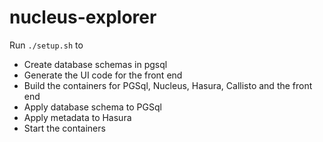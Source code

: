# nucleus-explorer

Run `./setup.sh` to 
- Create database schemas in pgsql
- Generate the UI code for the front end
- Build the containers for PGSql, Nucleus, Hasura, Callisto and the front end
- Apply database schema to PGSql
- Apply metadata to Hasura
- Start the containers